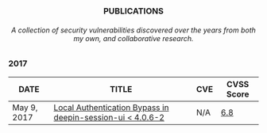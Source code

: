 <h3 align="center">PUBLICATIONS</h3>
<h6 align="center">A collection of security vulnerabilities discovered over the years from both my own, and collaborative research.</h6>

### 2017

| DATE        | TITLE | CVE | CVSS Score |
|-------------|-------|-----|------------|
| May 9, 2017 | [Local Authentication Bypass in deepin-session-ui < 4.0.6-2](https://github.com/iamaldi/portfolio/blob/main/2017/Local%20Authentication%20Bypass%20in%20deepin-session-ui.md)      | N/A | [6.8](https://nvd.nist.gov/vuln-metrics/cvss/v3-calculator?vector=AV:P/AC:L/PR:N/UI:N/S:U/C:H/I:H/A:H/E:H/RL:O/RC:C&version=3.1) |
